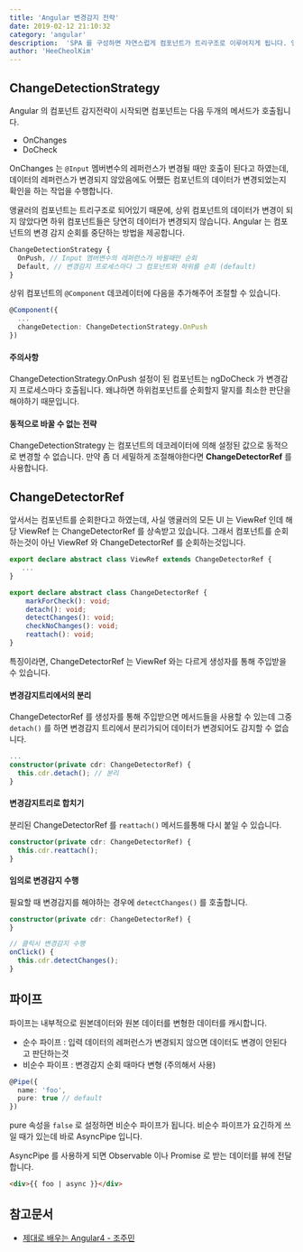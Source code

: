 ```yaml
---
title: 'Angular 변경감지 전략'
date: 2019-02-12 21:10:32
category: 'angular'
description:  'SPA 를 구성하면 자연스럽게 컴포넌트가 트리구조로 이루어지게 됩니다. 앵귤러는 이 트리구조에 존재하는 개별 컴포넌트의 변경사항을 어떻게 감지하는지 알아보겠습니다.'
author: 'HeeCheolKim'
---
```


## ChangeDetectionStrategy

Angular 의 컴포넌트 감지전략이 시작되면 컴포넌트는 다음 두개의 메서드가 호출됩니다.

* OnChanges
* DoCheck

OnChanges 는 `@Input` 멤버변수의 레퍼런스가 변경될 때만 호출이 된다고 하였는데, 데이터의 레퍼런스가 변경되지 않았음에도 어쨌든 컴포넌트의 데이터가 변경되었는지 확인을 하는 작업을 수행합니다.

앵귤러의 컴포넌트는 트리구조로 되어있기 때문에, 상위 컴포넌트의 데이터가 변경이 되지 않았다면 하위 컴포넌트들은 당연히 데이터가 변경되지 않습니다. Angular 는 컴포넌트의 변경 감지 순회를 중단하는 방법을 제공합니다.

```ts
ChangeDetectionStrategy {
  OnPush, // Input 멤버변수의 레퍼런스가 바뀔때만 순회
  Default, // 변경감지 프로세스마다 그 컴포넌트와 하위를 순회 (default)
}
```

상위 컴포넌트의 `@Component` 데코레이터에 다음을 추가해주어 조절할 수 있습니다.

```ts
@Component({
  ...
  changeDetection: ChangeDetectionStrategy.OnPush
})
```

#### 주의사항

ChangeDetectionStrategy.OnPush 설정이 된 컴포넌트는 ngDoCheck 가 변경감지 프로세스마다 호출됩니다. 왜냐하면 하위컴포넌트를 순회할지 말지를 최소한 판단을 해야하기 때문입니다.

#### 동적으로 바꿀 수 없는 전략

ChangeDetectionStrategy 는 컴포넌트의 데코레이터에 의해 설정된 값으로 동적으로 변경할 수 없습니다. 만약 좀 더 세밀하게 조절해야한다면 **ChangeDetectorRef** 를 사용합니다.


## ChangeDetectorRef

앞서서는 컴포넌트를 순회한다고 하였는데, 사실 앵귤러의 모든 UI 는 ViewRef 인데 해당 ViewRef 는 ChangeDetectorRef 를 상속받고 있습니다. 그래서 컴포넌트를 순회하는것이 아닌 ViewRef 와 ChangeDetectorRef 를 순회하는것입니다.

```ts
export declare abstract class ViewRef extends ChangeDetectorRef {
   ...
}
```
```ts
export declare abstract class ChangeDetectorRef {
    markForCheck(): void;
    detach(): void;
    detectChanges(): void;
    checkNoChanges(): void;
    reattach(): void;
}
```

특징이라면, ChangeDetectorRef 는 ViewRef 와는 다르게 생성자를 통해 주입받을 수 있습니다.

#### 변경감지트리에서의 분리

ChangeDetectorRef 를 생성자를 통해 주입받으면 메서드들을 사용할 수 있는데 그중 `detach()` 를 하면 변경감지 트리에서 분리가되어 데이터가 변경되어도 감지할 수 없습니다.

```ts
...
constructor(private cdr: ChangeDetectorRef) {
  this.cdr.detach(); // 분리
}
```

#### 변경감지트리로 합치기

분리된 ChangeDetectorRef 를 `reattach()` 메서드를통해 다시 붙일 수 있습니다.

```ts
constructor(private cdr: ChangeDetectorRef) {
  this.cdr.reattach();
}
```

#### 임의로 변경감지 수행

필요할 때 변경감지를 해야하는 경우에 `detectChanges()` 를 호출합니다.

```ts
constructor(private cdr: ChangeDetectorRef) {
}

// 클릭시 변경감지 수행
onClick() {
  this.cdr.detectChanges();
}
```

## 파이프

파이프는 내부적으로 원본데이터와 원본 데이터를 변형한 데이터를 캐시합니다.

* 순수 파이프 : 입력 데이터의 레퍼런스가 변경되지 않으면 데이터도 변경이 안된다고 판단하는것
* 비순수 파이프 : 변경감지 순회 때마다 변형 (주의해서 사용)

```ts
@Pipe({
  name: 'foo',
  pure: true // default
})
```

pure 속성을 `false` 로 설정하면 비순수 파이프가 됩니다. 비순수 파이프가 요긴하게 쓰일 때가 있는데 바로 AsyncPipe 입니다.

AsyncPipe 를 사용하게 되면 Observable 이나 Promise 로 받는 데이터를 뷰에 전달합니다.
```html
<div>{{ foo | async }}</div>
```

## 참고문서

* [제대로 배우는 Angular4 - 조주민](http://www.yes24.com/24/goods/42497045)

